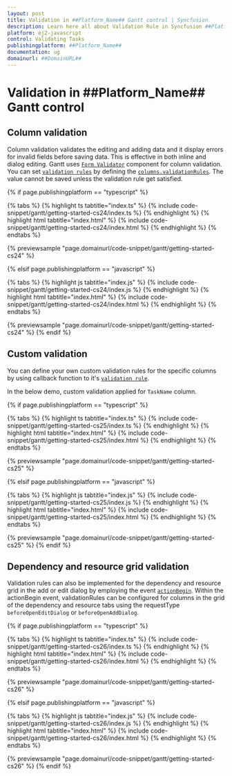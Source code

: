 ```yaml
---
layout: post
title: Validation in ##Platform_Name## Gantt control | Syncfusion
description: Learn here all about Validation Rule in Syncfusion ##Platform_Name## Gantt control of Syncfusion Essential JS 2 and more.
platform: ej2-javascript
control: Validating Tasks
publishingplatform: ##Platform_Name##
documentation: ug
domainurl: ##DomainURL##
---
```


# Validation in ##Platform_Name## Gantt control

## Column validation

Column validation validates the editing and adding data and it display errors for invalid fields before saving data. This is effective in both inline and dialog editing.
Gantt uses [`Form Validator`](https://ej2.syncfusion.com/documentation/form-validator) component for column validation. You can set [`validation rules`](https://ej2.syncfusion.com/documentation/form-validator/validation-rules) by defining the [`columns.validationRules`](../../api/gantt/column/#validationrules). The value cannot be saved unless the validation rule get satisfied.

{% if page.publishingplatform == "typescript" %}

 {% tabs %}
{% highlight ts tabtitle="index.ts" %}
{% include code-snippet/gantt/getting-started-cs24/index.ts %}
{% endhighlight %}
{% highlight html tabtitle="index.html" %}
{% include code-snippet/gantt/getting-started-cs24/index.html %}
{% endhighlight %}
{% endtabs %}
        
{% previewsample "page.domainurl/code-snippet/gantt/getting-started-cs24" %}

{% elsif page.publishingplatform == "javascript" %}

{% tabs %}
{% highlight js tabtitle="index.js" %}
{% include code-snippet/gantt/getting-started-cs24/index.js %}
{% endhighlight %}
{% highlight html tabtitle="index.html" %}
{% include code-snippet/gantt/getting-started-cs24/index.html %}
{% endhighlight %}
{% endtabs %}

{% previewsample "page.domainurl/code-snippet/gantt/getting-started-cs24" %}
{% endif %}

## Custom validation

You can define your own custom validation rules for the specific columns by using callback function to it's [`validation rule`](https://ej2.syncfusion.com/documentation/form-validator/validation-rules#defining-custom-rules).

In the below demo, custom validation applied for `TaskName` column.

{% if page.publishingplatform == "typescript" %}

 {% tabs %}
{% highlight ts tabtitle="index.ts" %}
{% include code-snippet/gantt/getting-started-cs25/index.ts %}
{% endhighlight %}
{% highlight html tabtitle="index.html" %}
{% include code-snippet/gantt/getting-started-cs25/index.html %}
{% endhighlight %}
{% endtabs %}
        
{% previewsample "page.domainurl/code-snippet/gantt/getting-started-cs25" %}

{% elsif page.publishingplatform == "javascript" %}

{% tabs %}
{% highlight js tabtitle="index.js" %}
{% include code-snippet/gantt/getting-started-cs25/index.js %}
{% endhighlight %}
{% highlight html tabtitle="index.html" %}
{% include code-snippet/gantt/getting-started-cs25/index.html %}
{% endhighlight %}
{% endtabs %}

{% previewsample "page.domainurl/code-snippet/gantt/getting-started-cs25" %}
{% endif %}

## Dependency and resource grid validation

Validation rules can also be implemented for the dependency and resource grid in the add or edit dialog by employing the event [`actionBegin`](../api/gantt/#actionbegin).
Within the actionBegin event, validationRules can be configured for columns in the grid of the dependency and resource tabs using the requestType `beforeOpenEditDialog` or `beforeOpenAddDialog`.

{% if page.publishingplatform == "typescript" %}

 {% tabs %}
{% highlight ts tabtitle="index.ts" %}
{% include code-snippet/gantt/getting-started-cs26/index.ts %}
{% endhighlight %}
{% highlight html tabtitle="index.html" %}
{% include code-snippet/gantt/getting-started-cs26/index.html %}
{% endhighlight %}
{% endtabs %}
        
{% previewsample "page.domainurl/code-snippet/gantt/getting-started-cs26" %}

{% elsif page.publishingplatform == "javascript" %}

{% tabs %}
{% highlight js tabtitle="index.js" %}
{% include code-snippet/gantt/getting-started-cs26/index.js %}
{% endhighlight %}
{% highlight html tabtitle="index.html" %}
{% include code-snippet/gantt/getting-started-cs26/index.html %}
{% endhighlight %}
{% endtabs %}

{% previewsample "page.domainurl/code-snippet/gantt/getting-started-cs26" %}
{% endif %}